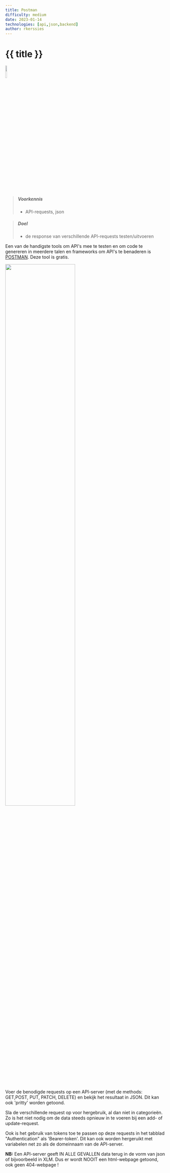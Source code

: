 ```yaml
---
title: Postman
difficulty: medium
date: 2023-01-14
technologies: [api,json,backend]
author: rkerssies
---
```


# {{ title }}

<img src="{{ '/_assets/_icons/postman.png' | url }}" style="width:10%;">

> ##### Voorkennis
> * API-requests, json

> ##### Doel
> * de response van verschillende API-requests testen/uitvoeren

Een van de handigste tools om API's mee te testen en om code te genereren in meerdere talen en 
frameworks om API's te benaderen is [POSTMAN](https://www.postman.com/). Deze tool is gratis.


<img src="{{ '/_assets/omgevingen/test-api-postman-collection.png' | url }}" style="width:66%;">

Voer de benodigde requests op een API-server (met de methods: GET,POST, PUT, PATCH, DELETE) en
bekijk het resultaat in JSON. Dit kan ook 'pritty' worden getoond.

Sla de verschillende request op voor hergebruik, al dan niet in categorieën. 
Zo is het niet nodig om de data steeds opnieuw in te voeren bij een add- of update-request.    

Ook is het gebruik van tokens toe te passen op deze requests in het tabblad "Authentication" als 'Bearer-token'.
Dit kan ook worden hergeruikt met variabelen net zo als de domeinnaam van de API-server.


<b>NB:</b> Een API-server geeft IN ALLE GEVALLEN data terug in de vorm van json of bijvoorbeeld in XLM.
Dus er wordt NOOIT een html-webpage getoond, ook geen 404-webpage !



